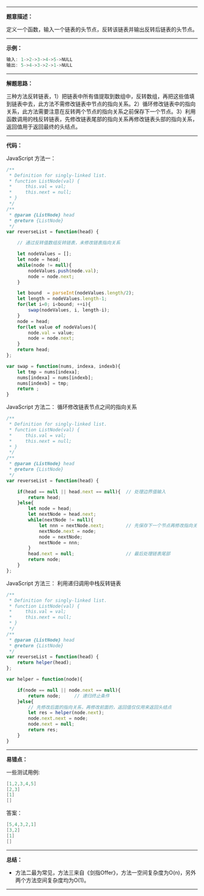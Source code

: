 ----

**题意描述：**

 定义一个函数，输入一个链表的头节点，反转该链表并输出反转后链表的头节点。 

----



**示例：**

```c
输入: 1->2->3->4->5->NULL
输出: 5->4->3->2->1->NULL
```



---



**解题思路：**

三种方法反转链表，1）把链表中所有值提取到数组中，反转数组，再把这些值填到链表中去，此方法不需修改链表中节点的指向关系。2）循环修改链表中的指向关系，此方法需要注意在反转两个节点的指向关系之前保存下一个节点。3）利用函数调用的栈反转链表，先修改链表尾部的指向关系再修改链表头部的指向关系，返回值用于返回最终的头结点。



----



**代码：**

JavaScript 方法一：



```javascript
/**
 * Definition for singly-linked list.
 * function ListNode(val) {
 *     this.val = val;
 *     this.next = null;
 * }
 */
/**
 * @param {ListNode} head
 * @return {ListNode}
 */
var reverseList = function(head) {

    // 通过反转值数组反转链表，未修改链表指向关系

    let nodeValues = [];
    let node = head;
    while(node != null){
        nodeValues.push(node.val);
        node = node.next;
    }

    let bound  = parseInt(nodeValues.length/2);
    let length = nodeValues.length-1;
    for(let i=0; i<bound; ++i){
        swap(nodeValues, i, length-i);
    }
    node = head;
    for(let value of nodeValues){
        node.val = value;
        node = node.next;
    }
    return head;
};

var swap = function(nums, indexa, indexb){
    let tmp = nums[indexa];
    nums[indexa] = nums[indexb];
    nums[indexb] = tmp;
    return ;
}
```



JavaScript 方法二： 循环修改链表节点之间的指向关系

```js
/**
 * Definition for singly-linked list.
 * function ListNode(val) {
 *     this.val = val;
 *     this.next = null;
 * }
 */
/**
 * @param {ListNode} head
 * @return {ListNode}
 */
var reverseList = function(head) {

    if(head == null || head.next == null){  // 处理边界值输入
        return head;
    }else{
        let node = head;
        let nextNode = head.next;
        while(nextNode != null){
            let nnn = nextNode.next;        // 先保存下一个节点再修改指向关系 
            nextNode.next = node;
            node = nextNode;
            nextNode = nnn; 
        }
        head.next = null;                   // 最后处理链表尾部
        return node;
    }
};
```

JavaScript 方法三： 利用递归调用中栈反转链表

```js
/**
 * Definition for singly-linked list.
 * function ListNode(val) {
 *     this.val = val;
 *     this.next = null;
 * }
 */
/**
 * @param {ListNode} head
 * @return {ListNode}
 */
var reverseList = function(head) {
    return helper(head);
};

var helper = function(node){

    if(node == null || node.next == null){
        return node;     // 递归终止条件
    }else{
        // 先修改后面的指向关系，再修改前面的，返回值仅仅用来返回头结点
        let res = helper(node.next);  
        node.next.next = node;
        node.next = null;
        return res;
    }
}
```



----



**易错点：**

一些测试用例:

```c
[1,2,3,4,5]
[2,3]
[1]
[]
```

答案：

```c
[5,4,3,2,1]
[3,2]
[1]
[]
```



----



**总结：**

- 方法二最为常见，方法三来自《剑指Offer》，方法一空间复杂度为O(n)，另外两个方法空间复杂度均为O(1)。



----

